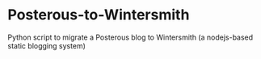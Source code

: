 Posterous-to-Wintersmith
========================

Python script to migrate a Posterous blog to Wintersmith (a nodejs-based static blogging system)